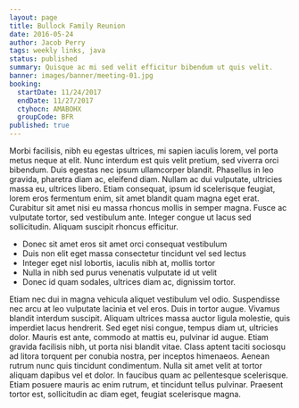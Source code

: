 ```yaml
---
layout: page
title: Bullock Family Reunion
date: 2016-05-24
author: Jacob Perry
tags: weekly links, java
status: published
summary: Quisque ac mi sed velit efficitur bibendum ut quis velit.
banner: images/banner/meeting-01.jpg
booking:
  startDate: 11/24/2017
  endDate: 11/27/2017
  ctyhocn: AMABOHX
  groupCode: BFR
published: true
---
```

Morbi facilisis, nibh eu egestas ultrices, mi sapien iaculis lorem, vel porta metus neque at elit. Nunc interdum est quis velit pretium, sed viverra orci bibendum. Duis egestas nec ipsum ullamcorper blandit. Phasellus in leo gravida, pharetra diam ac, eleifend diam. Nullam ac dui vulputate, ultricies massa eu, ultrices libero. Etiam consequat, ipsum id scelerisque feugiat, lorem eros fermentum enim, sit amet blandit quam magna eget erat. Curabitur sit amet nisi eu massa rhoncus mollis in semper magna. Fusce ac vulputate tortor, sed vestibulum ante. Integer congue ut lacus sed sollicitudin. Aliquam suscipit rhoncus efficitur.

* Donec sit amet eros sit amet orci consequat vestibulum
* Duis non elit eget massa consectetur tincidunt vel sed lectus
* Integer eget nisl lobortis, iaculis nibh at, mollis tortor
* Nulla in nibh sed purus venenatis vulputate id ut velit
* Donec id quam sodales, ultrices diam ac, dignissim tortor.

Etiam nec dui in magna vehicula aliquet vestibulum vel odio. Suspendisse nec arcu at leo vulputate lacinia et vel eros. Duis in tortor augue. Vivamus blandit interdum suscipit. Aliquam ultrices massa auctor ligula molestie, quis imperdiet lacus hendrerit. Sed eget nisi congue, tempus diam ut, ultricies dolor. Mauris est ante, commodo at mattis eu, pulvinar id augue. Etiam gravida facilisis nibh, ut porta nisi blandit vitae. Class aptent taciti sociosqu ad litora torquent per conubia nostra, per inceptos himenaeos. Aenean rutrum nunc quis tincidunt condimentum. Nulla sit amet velit at tortor aliquam dapibus vel et dolor. In faucibus quam ac pellentesque scelerisque. Etiam posuere mauris ac enim rutrum, et tincidunt tellus pulvinar. Praesent tortor est, sollicitudin ac diam eget, feugiat scelerisque magna.
